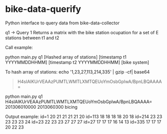 bike-data-querify
=================

Python interface to query data from bike-data-collector

q1 -> Query 1
Returns a matrix with the bike station ocupation for a set of E stations between t1 and t2

Call example:

python main.py q1 [Hashed array of stations] [timestamp t1 YYYYMMDDHHMM] [timestamp t2 YYYYMMDDHHMM] [bike system]

To hash array of stations:
echo '1,23,27,113,214,335' | gzip -cf| base64
> H4sIAIKUrVEAAzPUMTLWMTLXMTQEUoYmOsbGplwA/BpnLBQAAAA=

python main.py q1 H4sIAIKUrVEAAzPUMTLWMTLXMTQEUoYmOsbGplwA/BpnLBQAAAA= 201306010000 2013060300 bicing

Output example:
id=1 20 21 21 21 21 20
id=113 18 18 18 18 20 18
id=214 23 23 23 23 23 24
id=23 22 23 23 27 27 27
id=27 17 17 17 16 14 13
id=335 17 17 17 20 22 23



